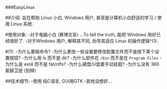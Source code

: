 ###EasyLinux

##介绍: 旨在帮助 Linux 小白, Windows 用户, 甚至是计算机小白舒适的学习 / 使用 Linux 系统.

#使用对象: 
	-对于电脑小白 (赛博文盲) ...To tell the truth, 能把 Windows 用好已经很好了.
	-对于Windows 用户, 解释其不同, 劝导其适应 Linux 的操作逻辑^(1).
	
#(1):
	-为什么要输命令?
	-为什么更改一些设置要修改配置文件而不是按下某个设置按钮?
	-为什么用 ls 而不是 dir?
	-为什么软件在 `/bin` 而不是在 `Program Files`
	-为什么是 ext4 而不是 fat/ntfs?
	-为什么硬盘/U盘要手动挂载?
	-为什么没有 360 氨醛卫逝 (划掉)
	
##技术细节:
	-使用 纯C语言, GUI用GTK
	-其他没想好...	
	
